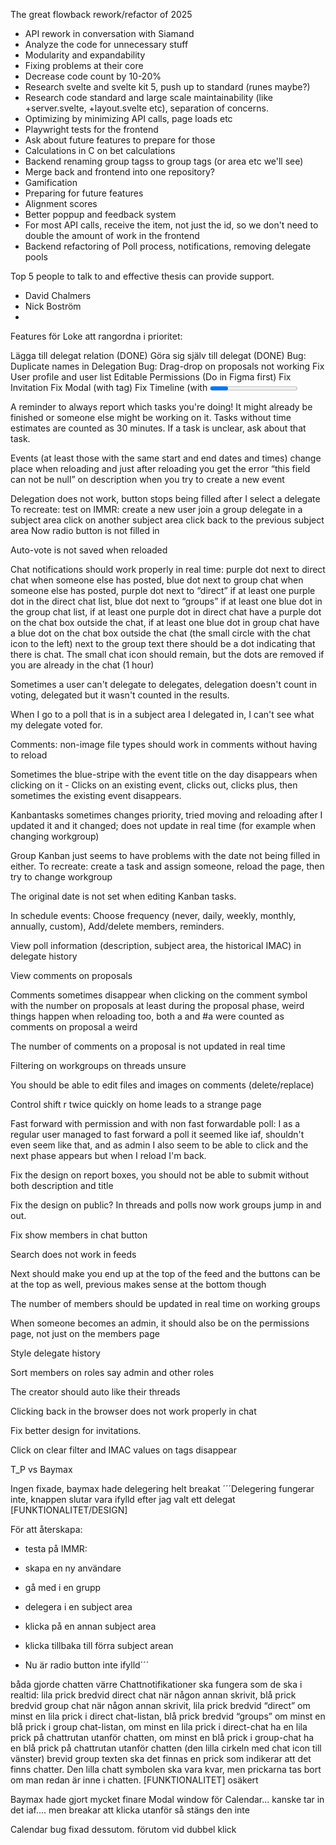 
The great flowback rework/refactor of 2025

- API rework in conversation with Siamand
- Analyze the code for unnecessary stuff
- Modularity and expandability
- Fixing problems at their core
- Decrease code count by 10-20%
- Research svelte and svelte kit 5, push up to standard (runes maybe?)
- Research code standard and large scale maintainability (like +server.svelte, +layout.svelte etc), separation of concerns. 
- Optimizing by minimizing API calls, page loads etc
- Playwright tests for the frontend
- Ask about future features to prepare for those
- Calculations in C on bet calculations
- Backend renaming group tagss to group tags (or area etc we'll see)
- Merge back and frontend into one repository?
- Gamification
- Preparing for future features
- Alignment scores
- Better poppup and feedback system 
- For most API calls, receive the item, not just the id, so we don't need to double the amount of work in the frontend
- Backend refactoring of Poll process, notifications, removing delegate pools




Top 5 people to talk to and effective thesis can provide support.

- David Chalmers
- Nick Boström
- 




Features för Loke att rangordna i prioritet: 

Lägga till delegat relation
(DONE) Göra sig själv till delegat
(DONE) Bug: Duplicate names in Delegation
Bug: Drag-drop on proposals not working
Fix User profile and user list
Editable Permissions (Do in Figma first)
Fix Invitation
Fix Modal (with <modal> tag)
Fix Timeline (with <progress> tag)
Are you sure when deleting poll/group (after fixing modal)
Using svelte stores for webtoken and permission in group.
Derived Svelte stores and class
(DONE) Implement "unsaved" indications and warnings
Translation
Bug: Backspace from poll to groups lead to error
Grupp i Flowback för feedback på hemsidan
(DONE) Lägga till proposal läggs in
Gör till single-page app (gör hemsidan snabbare)
Create a poll fix design for mobile
Autoexpanable descriptions (när man skriver på polls, comments and proposals)
Comments
Date Picker in forms
Display "User not logged in" when non-user tries to enter things
(DONE) Mobile group menu (display sticky hamburger icon)
Commonly used colors/other designs in one file
Global Prediction Market (figma design first)
Prediction market in polls (figma design first)




A reminder to always report which tasks you're doing! It might already be finished or someone else might be working on it. Tasks without time estimates are counted as 30 minutes. If a task is unclear, ask about that task.


Events (at least those with the same start and end dates and times) change place when reloading and just after reloading you get the error “this field can not be null” on description when you try to create a new event 

Delegation does not work, button stops being filled after I select a delegate 
To recreate: 
test on IMMR: 
create a new user 
join a group 
delegate in a subject area 
click on another subject area 
click back to the previous subject area
Now radio button is not filled in 

Auto-vote is not saved when reloaded

Chat notifications should work properly in real time: purple dot next to direct chat when someone else has posted, blue dot next to group chat when someone else has posted, purple dot next to “direct” if at least one purple dot in the direct chat list, blue dot next to “groups” if at least one blue dot in the group chat list, if at least one purple dot in direct chat have a purple dot on the chat box outside the chat, if at least one blue dot in group chat have a blue dot on the chat box outside the chat (the small circle with the chat icon to the left) next to the group text there should be a dot indicating that there is chat. The small chat icon should remain, but the dots are removed if you are already in the chat (1 hour)

Sometimes a user can't delegate to delegates, delegation doesn't count in voting, delegated but it wasn't counted in the results.

When I go to a poll that is in a subject area I delegated in, I can't see what my delegate voted for.

Comments: non-image file types should work in comments without having to reload

Sometimes the blue-stripe with the event title on the day disappears when clicking on it - Clicks on an existing event, clicks out, clicks plus, then sometimes the existing event disappears.

Kanbantasks sometimes changes priority, tried moving and reloading after I updated it and it changed; does not update in real time (for example when changing workgroup)

Group Kanban just seems to have problems with the date not being filled in either. To recreate: create a task and assign someone, reload the page, then try to change workgroup

The original date is not set when editing Kanban tasks.

In schedule events: Choose frequency (never, daily, weekly, monthly, annually, custom), Add/delete members, reminders. 

View poll information (description, subject area, the historical IMAC) in delegate history 

View comments on proposals

Comments sometimes disappear when clicking on the comment symbol with the number on proposals at least during the proposal phase, weird things happen when reloading too, both a and #a were counted as comments on proposal a weird 

The number of comments on a proposal is not updated in real time

Filtering on workgroups on threads unsure

You should be able to edit files and images on comments (delete/replace)

Control shift r twice quickly on home leads to a strange page





Fast forward with permission and with non fast forwardable poll: I as a regular user managed to fast forward a poll it seemed like iaf, shouldn't even seem like that, and as admin I also seem to be able to click and the next phase appears but when I reload I'm back.

Fix the design on report boxes, you should not be able to submit without both description and title

Fix the design on public? In threads and polls now work groups jump in and out.

Fix show members in chat button 

Search does not work in feeds

Next should make you end up at the top of the feed and the buttons can be at the top as well, previous makes sense at the bottom though

The number of members should be updated in real time on working groups 

When someone becomes an admin, it should also be on the permissions page, not just on the members page 

Style delegate history

Sort members on roles say admin and other roles

The creator should auto like their threads 

Clicking back in the browser does not work properly in chat 

Fix better design for invitations.

Click on clear filter and IMAC values on tags disappear







T_P vs Baymax



Ingen fixade, baymax hade delegering helt breakat
´´´Delegering fungerar inte, knappen slutar vara ifylld efter jag valt ett delegat [FUNKTIONALITET/DESIGN] 

För att återskapa: 

- testa på IMMR: 
    
- skapa en ny användare 
    
- gå med i en grupp 
    
- delegera i en subject area 
    
- klicka på en annan subject area 
    
- klicka tillbaka till förra subject arean 
    
- Nu är radio button inte ifylld´´´


båda gjorde chatten värre
Chattnotifikationer ska fungera som de ska i realtid: lila prick bredvid direct chat när någon annan skrivit, blå prick bredvid group chat när någon annan skrivit, lila prick bredvid “direct” om minst en lila prick i direct chat-listan, blå prick bredvid “groups” om minst en blå prick i group chat-listan, om minst en lila prick i direct-chat ha en lila prick på chattrutan utanför chatten, om minst en blå prick i group-chat ha en blå prick på chattrutan utanför chatten (den lilla cirkeln med chat icon till vänster) brevid group texten ska det finnas en prick som indikerar att det finns chatter. Den lilla chatt symbolen ska vara kvar, men prickarna tas bort om man redan är inne i chatten. [FUNKTIONALITET] osäkert


Baymax hade gjort mycket finare Modal window för Calendar... kanske tar in det iaf.... men breakar att klicka utanför så stängs den inte

Calendar bug fixad dessutom. förutom vid dubbel klick

